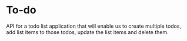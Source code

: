 # To-do
API for a todo list application that will enable us to create multiple todos, add list items to those todos, update the list items and delete them.
